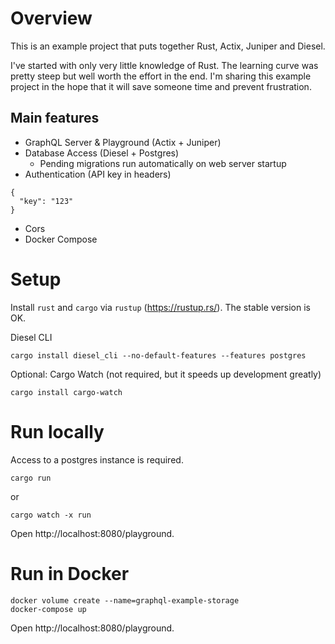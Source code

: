 # Overview
This is an example project that puts together Rust, Actix, Juniper and Diesel.

I've started with only very little knowledge of Rust. The learning curve was pretty steep but well worth the effort in the end. I'm sharing this example project in the hope that it will save someone time and prevent frustration.

## Main features
- GraphQL Server & Playground (Actix + Juniper)
- Database Access (Diesel + Postgres)
  - Pending migrations run automatically on web server startup
- Authentication (API key in headers)
```
{
  "key": "123"
}
```
- Cors
- Docker Compose

# Setup
Install `rust` and `cargo` via `rustup` (https://rustup.rs/). The stable version is OK.

Diesel CLI
```
cargo install diesel_cli --no-default-features --features postgres
```

Optional: Cargo Watch (not required, but it speeds up development greatly)
```
cargo install cargo-watch
```

# Run locally
Access to a postgres instance is required.

```
cargo run
```
or
```
cargo watch -x run
```

Open http://localhost:8080/playground.

# Run in Docker
```
docker volume create --name=graphql-example-storage
docker-compose up
```

Open http://localhost:8080/playground.

